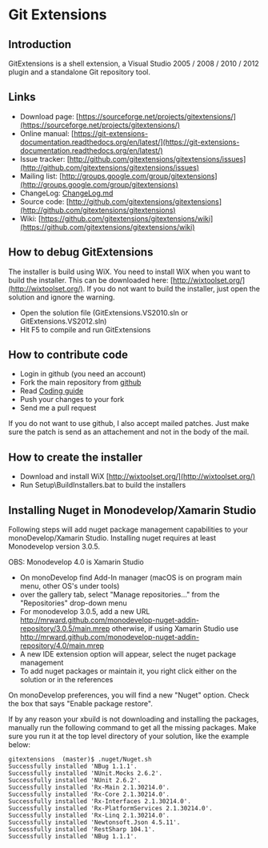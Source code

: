 # Git Extensions

## Introduction

GitExtensions is a shell extension, a Visual Studio 2005 / 2008 / 2010 / 2012 plugin and a standalone Git repository tool.

## Links

* Download page: [https://sourceforge.net/projects/gitextensions/](https://sourceforge.net/projects/gitextensions/)
* Online manual: [https://git-extensions-documentation.readthedocs.org/en/latest/](https://git-extensions-documentation.readthedocs.org/en/latest/)
* Issue tracker: [http://github.com/gitextensions/gitextensions/issues](http://github.com/gitextensions/gitextensions/issues)
* Mailing list: [http://groups.google.com/group/gitextensions](http://groups.google.com/group/gitextensions)
* ChangeLog: [ChangeLog.md](GitUI/Resources/ChangeLog.md)
* Source code: [http://github.com/gitextensions/gitextensions](http://github.com/gitextensions/gitextensions)
* Wiki: [https://github.com/gitextensions/gitextensions/wiki](https://github.com/gitextensions/gitextensions/wiki)

## How to debug GitExtensions

The installer is build using WiX. You need to install WiX when you want to build the installer. This can be downloaded here: [http://wixtoolset.org/](http://wixtoolset.org/). If you do not want to build the installer, just open the solution and ignore the warning.

* Open the solution file (GitExtensions.VS2010.sln or GitExtensions.VS2012.sln)
* Hit F5 to compile and run GitExtensions

## How to contribute code

* Login in github (you need an account)
* Fork the main repository from [github](http://github.com/gitextensions/gitextensions)
* Read [Coding guide](https://github.com/gitextensions/gitextensions/wiki#coding-guide)
* Push your changes to your fork
* Send me a pull request

If you do not want to use github, I also accept mailed patches. Just make sure the patch is send as an attachement and not in the body of the mail.

## How to create the installer

* Download and install WiX [http://wixtoolset.org/](http://wixtoolset.org/)
* Run Setup\\BuildInstallers.bat to build the installers

## Installing Nuget in Monodevelop/Xamarin Studio

Following steps will add nuget package management capabilities to your monoDevelop/Xamarin Studio. Installing nuget requires at least Monodevelop version 3.0.5.

OBS: Monodevelop 4.0 is Xamarin Studio

* On monoDevelop find Add-In manager (macOS is on program main menu, other OS's under tools)
* over the gallery tab, select "Manage repositories..." from the "Repositories" drop-down menu
* For monodevelop 3.0.5, add a new URL http://mrward.github.com/monodevelop-nuget-addin-repository/3.0.5/main.mrep otherwise, if using Xamarin Studio use http://mrward.github.com/monodevelop-nuget-addin-repository/4.0/main.mrep
* A new IDE extension option will appear, select the nuget package management
* To add nuget packages or maintain it, you right click either on the solution or in the references

On monoDevelop preferences, you will find a new "Nuget" option. Check the box that says "Enable package restore".

If by any reason your xbuild is not downloading and installing the packages, manually run the following command to get all the missing packages. Make sure you run it at the top level directory of your solution, like the example below:

```
gitextensions  (master)$ .nuget/Nuget.sh 
Successfully installed 'NBug 1.1.1'.
Successfully installed 'NUnit.Mocks 2.6.2'.
Successfully installed 'NUnit 2.6.2'.
Successfully installed 'Rx-Main 2.1.30214.0'.
Successfully installed 'Rx-Core 2.1.30214.0'.
Successfully installed 'Rx-Interfaces 2.1.30214.0'.
Successfully installed 'Rx-PlatformServices 2.1.30214.0'.
Successfully installed 'Rx-Linq 2.1.30214.0'.
Successfully installed 'Newtonsoft.Json 4.5.11'.
Successfully installed 'RestSharp 104.1'.
Successfully installed 'NBug 1.1.1'.
```

